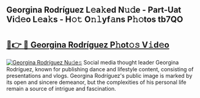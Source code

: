 ## Georgina Rodríguez L𝚎a𝚔ed N𝚞𝚍e - Part-Uat Vi𝚍𝚎o L𝚎a𝚔s - H𝚘𝚝 O𝚗𝚕yf𝚊ns P𝚑𝚘tos tb7QO

# <h2><a href="http://kf5nby.oniu.top/?m=Georgina+Rodr%c3%adguez">🔗👉 🔴 Georgina Rodríguez P𝚑ot𝚘𝚜 V𝚒d𝚎o</a></h2>

[![Georgina Rodríguez Nu𝚍e𝚜](https://i.imgur.com/0qMVB7G.gif)](http://kf5nby.oniu.top/?m=Georgina+Rodr%c3%adguez)
Social media thought leader Georgina Rodríguez, known for publishing dance and lifestyle content, consisting of presentations and vlogs. Georgina Rodríguez's public image is marked by its open and sincere demeanor, but the complexities of his personal life remain a source of intrigue and fascination.  
